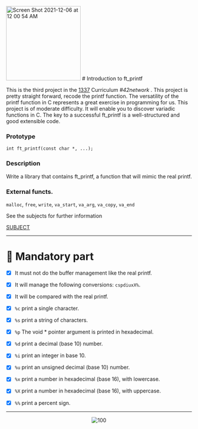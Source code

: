 <img width="202" alt="Screen Shot 2021-12-06 at 12 00 54 AM" src="https://user-images.githubusercontent.com/49567393/144767478-c79ae68d-f4a3-48a4-ba7b-ee03623a6380.png">
# Introduction to ft_printf

This is the third project in the [1337](https://1337.ma) Curriculum *#42network* . This project is pretty straight forward, recode the printf function. The versatility of the printf function in C represents a great exercise in programming for us. This project is of moderate difficulty. It will enable you to discover variadic functions in C. The key to a successful ft_printf is a well-structured and good extensible code.

### Prototype
`int ft_printf(const char *, ...);`
### Description
Write a library that contains ft_printf, a function that will mimic the real printf.
### External functs.
`malloc`, `free`, `write`, `va_start`, `va_arg`, `va_copy`, `va_end`

See the subjects for further information

[SUBJECT](subject/en.subject.pdf)

---

# :bookmark_tabs: Mandatory part

- [x] It must not do the buffer management like the real printf.
- [x] It will manage the following conversions: `cspdiuxX%`.
- [x] It will be compared with the real printf.
- [x] `%c` print a single character.
- [x] `%s` print a string of characters.
- [x] `%p` The void * pointer argument is printed in hexadecimal.
- [x] `%d` print a decimal (base 10) number.
- [x] `%i` print an integer in base 10.
- [x] `%u` print an unsigned decimal (base 10) number.
- [x] `%x` print a number in hexadecimal (base 16), with lowercase.
- [x] `%X` print a number in hexadecimal (base 16), with uppercase.
- [x] `%%` print a percent sign.



---


<p align="center">
    <img alt="100" src="Screen Shot 2021-12-06 at 12 00 54 AM" src="https://user-images.githubusercontent.com/49567393/144767478-c79ae68d-f4a3-48a4-ba7b-ee03623a6380.png" />
  </a>
